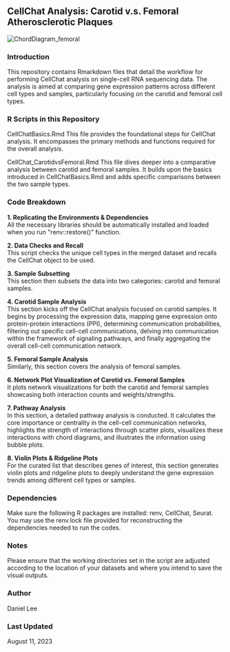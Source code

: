 ## CellChat Analysis: Carotid v.s. Femoral Atherosclerotic Plaques
![ChordDiagram_femoral](https://github.com/inhyeoklee/Using-CellChat-for-Ligand-Receptor-Interaction-Analysis/assets/8275926/2f12d5c9-1ca0-41ee-9c62-2374275308c8)

### **Introduction**
This repository contains Rmarkdown files that detail the workflow for performing CellChat analysis on single-cell RNA sequencing data. The analysis is aimed at comparing gene expression patterns across different cell types and samples, particularly focusing on the carotid and femoral cell types.

### **R Scripts in this Repository**
CellChatBasics.Rmd
This file provides the foundational steps for CellChat analysis. It encompasses the primary methods and functions required for the overall analysis.

CellChat_CarotidvsFemoral.Rmd
This file dives deeper into a comparative analysis between carotid and femoral samples. It builds upon the basics introduced in CellChatBasics.Rmd and adds specific comparisons between the two sample types.

### **Code Breakdown**
**1. Replicating the Environments & Dependencies** \
All the necessary libraries should be automatically installed and loaded when you run "renv::restore()" function.

**2. Data Checks and Recall** \
This script checks the unique cell types in the merged dataset and recalls the CellChat object to be used.

**3. Sample Subsetting** \
This section then subsets the data into two categories: carotid and femoral samples.

**4. Carotid Sample Analysis** \
This section kicks off the CellChat analysis focused on carotid samples. It begins by processing the expression data, mapping gene expression onto protein-protein interactions (PPI), determining communication probabilities, filtering out specific cell-cell communications, delving into communication within the framework of signaling pathways, and finally aggregating the overall cell-cell communication network.

**5. Femoral Sample Analysis** \
Similarly, this section covers the analysis of femoral samples.

**6. Network Plot Visualization of Carotid vs. Femoral Samples** \
It plots network visualizations for both the carotid and femoral samples showcasing both interaction counts and weights/strengths.

**7. Pathway Analysis** \
In this section, a detailed pathway analysis is conducted. It calculates the core importance or centrality in the cell-cell communication networks, highlights the strength of interactions through scatter plots, visualizes these interactions with chord diagrams, and illustrates the information using bubble plots.

**8. Violin Plots & Ridgeline Plots** \
For the curated list that describes genes of interest, this section generates violin plots and ridgeline plots to deeply understand the gene expression trends among different cell types or samples.

### **Dependencies**
Make sure the following R packages are installed: renv, CellChat, Seurat.
You may use the renv.lock file provided for reconstructing the dependencies needed to run the codes.

### **Notes**
Please ensure that the working directories set in the script are adjusted according to the location of your datasets and where you intend to save the visual outputs.

### **Author**
Daniel Lee

### **Last Updated**
August 11, 2023
